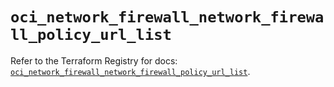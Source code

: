 # `oci_network_firewall_network_firewall_policy_url_list`

Refer to the Terraform Registry for docs: [`oci_network_firewall_network_firewall_policy_url_list`](https://registry.terraform.io/providers/oracle/oci/7.19.0/docs/resources/network_firewall_network_firewall_policy_url_list).
